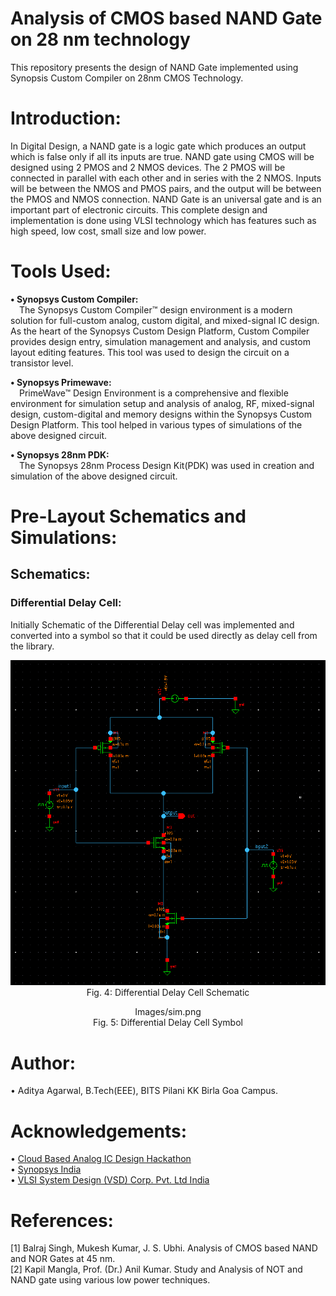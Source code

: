 # Analysis of CMOS based NAND Gate on 28 nm technology

This repository presents the design of NAND Gate implemented using Synopsis Custom Compiler on 28nm CMOS Technology.

# Introduction:
In Digital Design, a NAND gate is a logic gate which produces an output which is false only if all its inputs are true. NAND gate using CMOS will be designed using 2 PMOS and 2 NMOS devices. The 2 PMOS will be connected in parallel with each other and in series with the 2 NMOS. Inputs will be between the NMOS and PMOS pairs, and the output will be between the PMOS and NMOS connection. NAND Gate is an universal gate and is an important part of electronic circuits. This complete design and implementation is done using VLSI technology which has features such as high speed, low cost, small size and low power.

# Tools Used:

<b>• Synopsys Custom Compiler:</b></br>
&emsp;The Synopsys Custom Compiler™ design environment is a modern solution for full-custom analog, custom digital, and mixed-signal IC design. As the heart of the Synopsys Custom Design Platform, Custom Compiler provides design entry, simulation management and analysis, and custom layout editing features. This tool was used to design the circuit on a transistor level.

<b>• Synopsys Primewave:</b></br>
&emsp;PrimeWave™ Design Environment is a comprehensive and flexible environment for simulation setup and analysis of analog, RF, mixed-signal design, custom-digital and memory designs within the Synopsys Custom Design Platform. This tool helped in various types of simulations of the above designed circuit.

<b>• Synopsys 28nm PDK:</b></br>
&emsp;The Synopsys 28nm Process Design Kit(PDK) was used in creation and simulation of the above designed circuit.

# Pre-Layout Schematics and Simulations:

## Schematics:

### Differential Delay Cell:
Initially Schematic of the Differential Delay cell was implemented and converted into a symbol so that it could be used directly as delay cell from the library.
<p align="center">
  <img src=Images/circ.png></br>
  Fig. 4: Differential Delay Cell Schematic
</p>
<p align="center">
  <img src=>Images/sim.png</br>
  Fig. 5: Differential Delay Cell Symbol
</p>



# Author:
• Aditya Agarwal, B.Tech(EEE), BITS Pilani KK Birla Goa Campus.

# Acknowledgements:
• <a href='https://www.iith.ac.in/events/2022/02/15/Cloud-Based-Analog-IC-Design-Hackathon/'>Cloud Based Analog IC Design Hackathon</a></br>
• <a href='https://www.synopsys.com/'>Synopsys India</a></br>
• <a href='https://www.vlsisystemdesign.com/'>VLSI System Design (VSD) Corp. Pvt. Ltd India</a></br>

# References:
[1] Balraj Singh, Mukesh Kumar, J. S. Ubhi. Analysis of CMOS based NAND and NOR Gates at 45 nm.</br>
[2] Kapil Mangla, Prof. (Dr.) Anil Kumar. Study and Analysis of NOT and NAND gate using various low power techniques.
